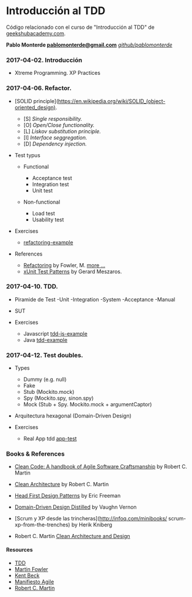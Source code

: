 # Introducción al TDD #

Código relacionado con el curso de "Introducción al TDD" de [geekshubacademy.com](http://geekshubacademy.com).

**Pablo Monterde <pablomonterde@gmail.com>** _[github/pablomonterde](https://github.com/pablomonterde)_


### 2017-04-02. Introducción ###

* Xtreme Programming. XP Practices

### 2017-04-06. Refactor. ###

* [SOLID principle](https://en.wikipedia.org/wiki/SOLID_(object-oriented_design).
  - [S] _Single responsibility._
  - [O] _Open/Close functionality._
  - [L] _Liskov substitution principle._
  - [I] _Interface seggregation._
  - [D] _Dependency injection._

* Test typus
  - Functional
    - Acceptance test
    - Integration test
    - Unit test

  - Non-functional
    - Load test
    - Usability test

* Exercises 
  - [refactoring-example](https://github.com/pablomonterde/refactoring-example.git) 

* References 

  - [Refactoring](https://martinfowler.com/books/refactoring.html) by Fowler, M. [more ...](https://www.csie.ntu.edu.tw/~r95004/Refactoring_improving_the_design_of_existing_code.pdf)
  - [xUnit Test Patterns](http://xunitpatterns.com) by Gerard Meszaros.


### 2017-04-10. TDD. ###

* Piramide de Test
  -Unit
  -Integration
  -System
  -Acceptance
  -Manual

* SUT

* Exercises 
  - Javascript [tdd-js-example](https://github.com/pablomonterde/tdd-js-example.git)
  - Java [tdd-example](https://github.com/pablomonterde/app-test.git)


### 2017-04-12. Test doubles. ###

* Types
  - Dummy (e.g. null)
  - Fake
  - Stub (Mockito.mock)
  - Spy  (Mockito.spy, sinon.spy)
  - Mock (Stub + Spy. Mockito.mock + argumentCaptor)

* Arquitectura hexagonal (Domain-Driven Design)

* Exercises
  - Real App tdd [app-test](https://github.com/pablomonterde/app-test.git)

### Books & References

* [Clean Code: A handbook of Agile Software Craftsmanship](https://www.amazon.es/dp/0132350882/ref=pd_cp_14_1?_encoding=UTF8&psc=1&refRID=VGH0E516X8P0EMR9B5H9) by Robert C. Martin

* [Clean Architecture](https://www.amazon.es/dp/0134434420/ref=pd_sim_14_8?_encoding=UTF8&psc=1&refRID=VGH0E516X8P0EMR9B5H9)  by Robert C. Martin

* [Head First Design Patterns](https://www.amazon.es/dp/0596007124/ref=pd_sim_14_6?_encoding=UTF8&psc=1&refRID=VGH0E516X8P0EMR9B5H9) by Eric Freeman

* [Domain-Driven Design Distilled](https://www.amazon.es/dp/0134434420/ref=pd_sim_14_8?_encoding=UTF8&psc=1&refRID=VGH0E516X8P0EMR9B5H9) by Vaughn Vernon

* [Scrum y XP desde las trincheras](http://infoq.com/minibooks/ scrum-xp-from-the-trenches) by Herik Kniberg

* Robert C. Martin [Clean Architecture and Design](https://www.youtube.com/watch?v=Nsjsiz2A9mg)

#### Resources

* [TDD](https://geekshubsacademy.com/lms/tdd)
* [Martin Fowler](https://martinfowler.com)
* [Kent Beck](https://es.wikipedia.org/wiki/Kent_Beck)
* [Manifiesto Agile](http://agilemanifesto.org/)
* [Robert C. Martin](https://en.wikipedia.org/wiki/Robert_Cecil_Martin)

